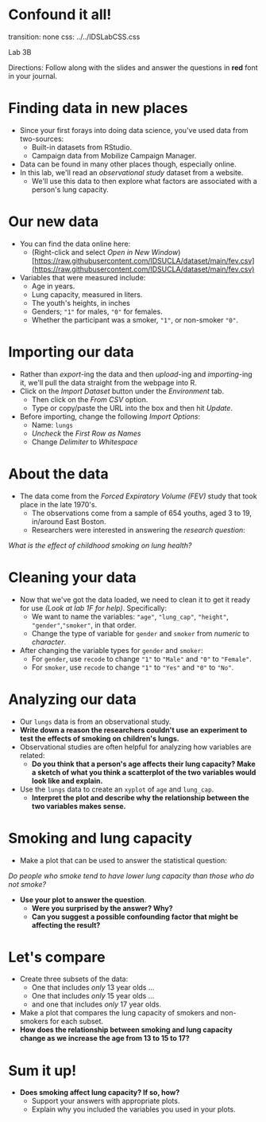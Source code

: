 Confound it all!
========================================================
transition: none
css: ../../IDSLabCSS.css

Lab 3B

Directions: Follow along with the slides and answer the questions in **red** font in your journal.




Finding data in new places
===

- Since your first forays into doing data science, you've used data from two-sources:
    - Built-in datasets from RStudio.
    - Campaign data from Mobilize Campaign Manager.
- Data can be found in many other places though, especially online.
- In this lab, we'll read an _observational study_ dataset from a website.
    - We'll use this data to then explore what factors are associated with a person's lung capacity.


Our new data
===

- You can find the data online here:
    - (Right-click and select _Open in New Window_) [https://raw.githubusercontent.com/IDSUCLA/dataset/main/fev.csv](https://raw.githubusercontent.com/IDSUCLA/dataset/main/fev.csv)
- Variables that were measured include:
    - Age in years.
    - Lung capacity, measured in liters.
    - The youth's heights, in inches 
    - Genders; `"1"` for males, `"0"` for females.  
    - Whether the participant was a smoker, `"1"`, or non-smoker `"0"`.

Importing our data
===

- Rather than _export_-ing the data and then _upload_-ing and _importing_-ing it, we'll pull the data straight from the webpage into R.
- Click on the _Import Dataset_ button under the _Environment_ tab.
    - Then click on the _From CSV_ option.
    - Type or copy/paste the URL into the box and then hit _Update_.
- Before importing, change the following _Import Options_:
    - Name: `lungs`
    - _Uncheck_ the _First Row as Names_  
    - Change _Delimiter_ to _Whitespace_


About the data
===

- The data come from the _Forced Expiratory Volume (FEV)_ study that took place in the late 1970's.
    - The observations come from a sample of 654 youths, aged 3 to 19, in/around East Boston.
    - Researchers were interested in answering the _research question_: 

_What is the effect of childhood smoking on lung health?_


Cleaning your data
===

- Now that we've got the data loaded, we need to clean it to get it ready for use _(Look at lab 1F for help)_. Specifically:
    - We want to name the variables: `"age"`, `"lung_cap"`, `"height"`, `"gender"`,`"smoker"`, in that order.
    - Change the type of variable for `gender` and `smoker` from _numeric_ to _character_.
- After changing the variable types for `gender` and `smoker`:
    - For `gender`, use `recode` to change `"1"` to `"Male"` and `"0"` to `"Female"`.
    - For `smoker`, use `recode` to change `"1"` to `"Yes"` and `"0"` to `"No"`.
    

Analyzing our data
===

- Our `lungs` data is from an observational study.
- **Write down a reason the researchers couldn't use an experiment to test the effects of smoking on children's lungs.**
- Observational studies are often helpful for analyzing how variables are related: 
  - **Do you think that a person's age affects their lung capacity? Make a sketch of what you think a scatterplot of the two variables would look like and explain.**
- Use the `lungs` data to create an `xyplot` of `age` and `lung_cap`.
    - **Interpret the plot and describe why the relationship between the two variables makes sense.**

    
Smoking and lung capacity
===

- Make a plot that can be used to answer the statistical question:

_Do people who smoke tend to have lower lung capacity than those who do not smoke?_

- **Use your plot to answer the question**.
    - **Were you surprised by the answer? Why?**
    - **Can you suggest a possible confounding factor that might be affecting the result?**


Let's compare
===

- Create three subsets of the data: 
    - One that includes _only_ 13 year olds ...
    - One that includes _only_ 15 year olds ...
    - and one that includes _only_ 17 year olds.
- Make a plot that compares the lung capacity of smokers and non-smokers for each subset.
- **How does the relationship between smoking and lung capacity change as we increase the age from 13 to 15 to 17?**


Sum it up!
===

- **Does smoking affect lung capacity? If so, how?**
    - Support your answers with appropriate plots. 
    - Explain why you included the variables you used in your plots.



